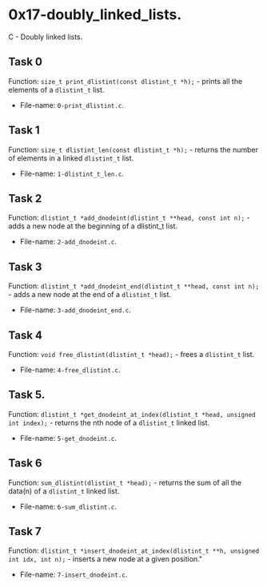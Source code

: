 # 0x17-doubly\_linked\_lists.
C - Doubly linked lists.

## Task 0
Function: `size_t print_dlistint(const dlistint_t *h);` - prints all the elements of a `dlistint_t` list.
* File-name: `0-print_dlistint.c`.

## Task 1
Function: `size_t dlistint_len(const dlistint_t *h);` - returns the number of elements in a linked `dlistint_t` list.
* File-name: `1-dlistint_t_len.c`.

## Task 2
Function: `dlistint_t *add_dnodeint(dlistint_t **head, const int n);` - adds a new node at the beginning of a dlistint\_t list.
* File-name: `2-add_dnodeint.c`.

## Task 3
Function: `dlistint_t *add_dnodeint_end(dlistint_t **head, const int n);` - adds a new node at the end of a `dlistint_t` list.
* File-name: `3-add_dnodeint_end.c`.

## Task 4
Function: `void free_dlistint(dlistint_t *head);` - frees a `dlistint_t` list.
* File-name: `4-free_dlistint.c`.

## Task 5.
Function: `dlistint_t *get_dnodeint_at_index(dlistint_t *head, unsigned int index);` - returns the nth node of a `dlistint_t` linked list.
* File-name: `5-get_dnodeint.c`.

## Task 6
Function: `sum_dlistint(dlistint_t *head);` - returns the sum of all the data(n) of a `dlistint_t` linked list.
* File-name: `6-sum_dlistint.c`.

## Task 7
Function: `dlistint_t *insert_dnodeint_at_index(dlistint_t **h, unsigned int idx, int n);` - inserts a new node at a given position."
* File-name: `7-insert_dnodeint.c`.
